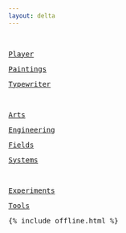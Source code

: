 ```yaml
---
layout: delta
---
```


<div class="mono">
<p><a href='/clocks/' id="current-time"></a></p>
<p><a href='/calendar/' id="current-date"></a></p>
</div>


<br>

[Player](/player/)

[Paintings](/paintings/)

[Typewriter](/typewriter/)

<br>

[Arts](/arts/)

[Engineering](/engineering/)

[Fields](/fields/)

[Systems](/systems/)

<br>

[Experiments](/exp/)

[Tools](/tools/)

<script src="/assets/js/moment.min.js"></script>
<script src="/assets/js/datetime.js"></script>

<script>
  show_date_and_time();
</script>

<style>
  p{
    font-family: "Atkinson Hyperlegible Mono", "Inconsolata", monospace;  
  }
</style>


{% include offline.html  %}

